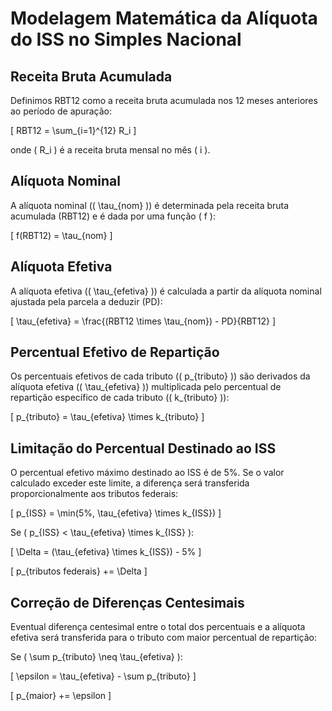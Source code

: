 # Modelagem Matemática da Alíquota do ISS no Simples Nacional

## Receita Bruta Acumulada

Definimos RBT12 como a receita bruta acumulada nos 12 meses anteriores ao período de apuração:

\[ RBT12 = \sum_{i=1}^{12} R_i \]

onde \( R_i \) é a receita bruta mensal no mês \( i \).

## Alíquota Nominal

A alíquota nominal (\( \tau_{nom} \)) é determinada pela receita bruta acumulada (RBT12) e é dada por uma função \( f \):

\[ f(RBT12) = \tau_{nom} \]

## Alíquota Efetiva

A alíquota efetiva (\( \tau_{efetiva} \)) é calculada a partir da alíquota nominal ajustada pela parcela a deduzir (PD):

\[ \tau_{efetiva} = \frac{(RBT12 \times \tau_{nom}) - PD}{RBT12} \]

## Percentual Efetivo de Repartição

Os percentuais efetivos de cada tributo (\( p_{tributo} \)) são derivados da alíquota efetiva (\( \tau_{efetiva} \)) multiplicada pelo percentual de repartição específico de cada tributo (\( k_{tributo} \)):

\[ p_{tributo} = \tau_{efetiva} \times k_{tributo} \]

## Limitação do Percentual Destinado ao ISS

O percentual efetivo máximo destinado ao ISS é de 5%. Se o valor calculado exceder este limite, a diferença será transferida proporcionalmente aos tributos federais:

\[ p_{ISS} = \min(5\%, \tau_{efetiva} \times k_{ISS}) \]

Se \( p_{ISS} < \tau_{efetiva} \times k_{ISS} \):

\[ \Delta = (\tau_{efetiva} \times k_{ISS}) - 5\% \]

\[ p_{tributos federais} += \Delta \]

## Correção de Diferenças Centesimais

Eventual diferença centesimal entre o total dos percentuais e a alíquota efetiva será transferida para o tributo com maior percentual de repartição:

Se \( \sum p_{tributo} \neq \tau_{efetiva} \):

\[ \epsilon = \tau_{efetiva} - \sum p_{tributo} \]

\[ p_{maior} += \epsilon \]
